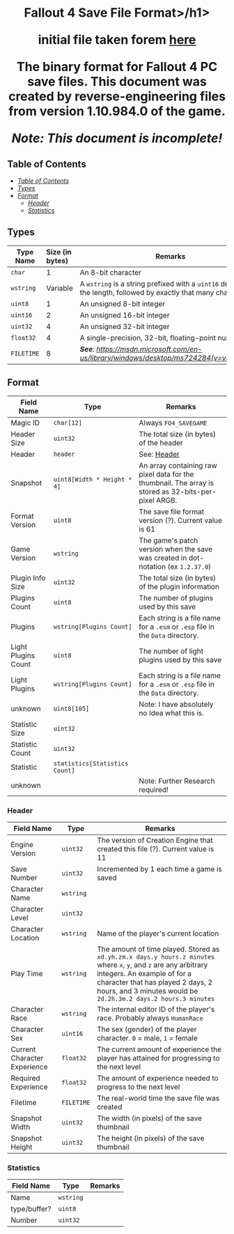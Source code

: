 <h1 align="center">Fallout 4 Save File Format>/h1>

initial file taken forem [here](https://gist.github.com/SirTony/5832ad8a2b8fd4acb636)

The binary format for Fallout 4 PC save files.
This document was created by reverse-engineering files from version 1.10.984.0 of the game.

_**Note**: This document is incomplete!_

## Table of Contents

- _[Table of Contents](#table-of-contents)_
- _[Types](#types)_
- _[Format](#format)_
  - _[Header](#header)_
  - _[Statistics](#statistics)_

## Types

| Type Name  | Size (in bytes) | Remarks                                                                                                        |
| ---------- | :-------------- | -------------------------------------------------------------------------------------------------------------- |
| `char`     | 1               | An 8-bit character                                                                                             |
| `wstring`  | Variable        | A `wstring` is a string prefixed with a `uint16` denoting the length, followed by exactly that many characters |
| `uint8`    | 1               | An unsigned 8-bit integer                                                                                      |
| `uint16`   | 2               | An unsigned 16-bit integer                                                                                     |
| `uint32`   | 4               | An unsigned 32-bit integer                                                                                     |
| `float32`  | 4               | A single-precision, 32-bit, floating-point number                                                              |
| `FILETIME` | 8               | _**See**: https://msdn.microsoft.com/en-us/library/windows/desktop/ms724284(v=vs.85).aspx_                     |

## Format

| Field Name          | Type                           | Remarks                                                                                              |
| ------------------- | ------------------------------ | ---------------------------------------------------------------------------------------------------- |
| Magic ID            | `char[12]`                     | Always `FO4_SAVEGAME`                                                                                |
| Header Size         | `uint32`                       | The total size (in bytes) of the header                                                              |
| Header              | `header`                       | See: [Header](#header)                                                                               |
| Snapshot            | `uint8[Width * Height * 4]`    | An array containing raw pixel data for the thumbnail. The array is stored as 32-bits-per-pixel ARGB. |
| Format Version      | `uint8`                        | The save file format version (?). Current value is 61                                                |
| Game Version        | `wstring`                      | The game's patch version when the save was created in dot-notation (ex `1.2.37.0`)                   |
| Plugin Info Size    | `uint32`                       | The total size (in bytes) of the plugin information                                                  |
| Plugins Count       | `uint8`                        | The number of plugins used by this save                                                              |
| Plugins             | `wstring[Plugins Count]`       | Each string is a file name for a `.esm` or `.esp` file in the `Data` directory.                      |
| Light Plugins Count | `uint8`                        | The number of light plugins used by this save                                                        |
| Light Plugins       | `wstring[Plugins Count]`       | Each string is a file name for a `.esm` or `.esp` file in the `Data` directory.                      |
| unknown             | `uint8[105]`                   | Note: I have absolutely no Idea what this is.                                                        |
| Statistic Size      | `uint32`                       |                                                                                                      |
| Statistic Count     | `uint32`                       |                                                                                                      |
| Statistic           | `statistics[Statistics Count]` |                                                                                                      |
| unknown             |                                | Note: Further Research required!                                                                     |

### Header

| Field Name                   | Type       | Remarks                                                                                                                                                                                                                                                |
| ---------------------------- | ---------- | ------------------------------------------------------------------------------------------------------------------------------------------------------------------------------------------------------------------------------------------------------ |
| Engine Version               | `uint32`   | The version of Creation Engine that created this file (?). Current value is 11                                                                                                                                                                         |
| Save Number                  | `uint32`   | Incremented by 1 each time a game is saved                                                                                                                                                                                                             |
| Character Name               | `wstring`  |                                                                                                                                                                                                                                                        |
| Character Level              | `uint32`   |                                                                                                                                                                                                                                                        |
| Character Location           | `wstring`  | Name of the player's current location                                                                                                                                                                                                                  |
| Play Time                    | `wstring`  | The amount of time played. Stored as `xd.yh.zm.x days.y hours.z minutes` where `x`, `y`, and `z` are any arbitrary integers. An example of for a character that has played 2 days, 2 hours, and 3 minutes would be `2d.2h.3m.2 days.2 hours.3 minutes` |
| Character Race               | `wstring`  | The internal editor ID of the player's race. Probably always `HumanRace`                                                                                                                                                                               |
| Character Sex                | `uint16`   | The sex (gender) of the player character. `0` = male, `1` = female                                                                                                                                                                                     |
| Current Character Experience | `float32`  | The current amount of experience the player has attained for progressing to the next level                                                                                                                                                             |
| Required Experience          | `float32`  | The amount of experience needed to progress to the next level                                                                                                                                                                                          |
| Filetime                     | `FILETIME` | The real-world time the save file was created                                                                                                                                                                                                          |
| Snapshot Width               | `uint32`   | The width (in pixels) of the save thumbnail                                                                                                                                                                                                            |
| Snapshot Height              | `uint32`   | The height (in pixels) of the save thumbnail                                                                                                                                                                                                           |

### Statistics

| Field Name   | Type      | Remarks |
| ------------ | --------- | ------- |
| Name         | `wstring` |         |
| type/buffer? | `uint8`   |         |
| Number       | `uint32`  |         |
